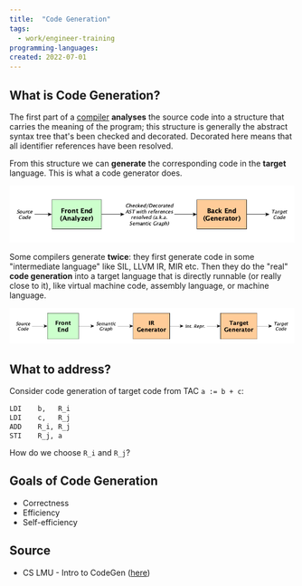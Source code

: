 ```yaml
---
title:  "Code Generation"
tags:
  - work/engineer-training
programming-languages:
created: 2022-07-01
---
```

## What is Code Generation?
The first part of a [compiler](notes/private/work/compilers.md) **analyses** the source code into a structure that carries the meaning of the program; this structure is generally the abstract syntax tree that's been checked and decorated. Decorated here means that all identifier references have been resolved.

From this structure we can **generate** the corresponding code in the **target** language. This is what a code generator does.

![code-generation-01](notes/images/code-generation-01.png)

Some compilers generate **twice**: they first generate code in some "intermediate language" like SIL, LLVM IR, MIR etc. Then they do the "real" **code generation** into a target language that is directly runnable (or really close to it), like virtual machine code, assembly language, or machine language.

![code-generation-02](notes/images/code-generation-02.png)

## What to address?
Consider code generation of target code from TAC `a := b + c`:

```assembly
LDI    b,   R_i
LDI    c,   R_j
ADD    R_i, R_j
STI    R_j, a
```

How do we choose `R_i` and `R_j`?

## Goals of Code Generation
- Correctness
- Efficiency
- Self-efficiency

## Source
- CS LMU - Intro to CodeGen ([here](https://cs.lmu.edu/~ray/notes/codegen/))

